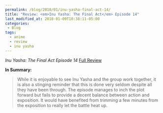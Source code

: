 ```yaml
---
permalink: /blog/2010/01/inu-yasha-final-act-14/
title: "Review: <em>Inu Yasha: The Final Act</em> Episode 14"
last_modified_at: 2010-01-09T10:38:11-05:00
categories:
 - Blog
tags:
  - anime
  - review
  - inu yasha
---
```


_Inu Yasha: The Final Act Episode 14_ [Full Review](http://www.mania.com/inu-yasha-final-act-episode-14_article_119837.html)

**In Summary:**
> While it is enjoyable to see Inu Yasha and the group work together, it is also a stinging reminder that this is done very seldom despite all they have been through. The episode manages to inch the plot forward but fails to provide a decent balance between action and exposition. It would have benefited from trimming a few minutes from the exposition to really let the battle heat up.